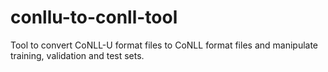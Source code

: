# conllu-to-conll-tool
Tool to convert CoNLL-U format files to CoNLL format files and manipulate training, validation and test sets.

